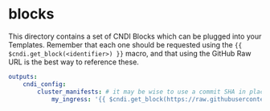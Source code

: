 # blocks

This directory contains a set of CNDI Blocks which can be plugged into your
Templates. Remember that each one should be requested using the
`{{ $cndi.get_block(<identifier>) }}` macro, and that using the GitHub Raw URL
is the best way to reference these.

```yaml
outputs:
    cndi_config:
        cluster_manifests: # it may be wise to use a commit SHA in place of "main"
            my_ingress: '{{ $cndi.get_block(https://raw.githubusercontent.com/polyseam/cndi/main/blocks/common/cluster/default-ingress.yaml) }}'
```
